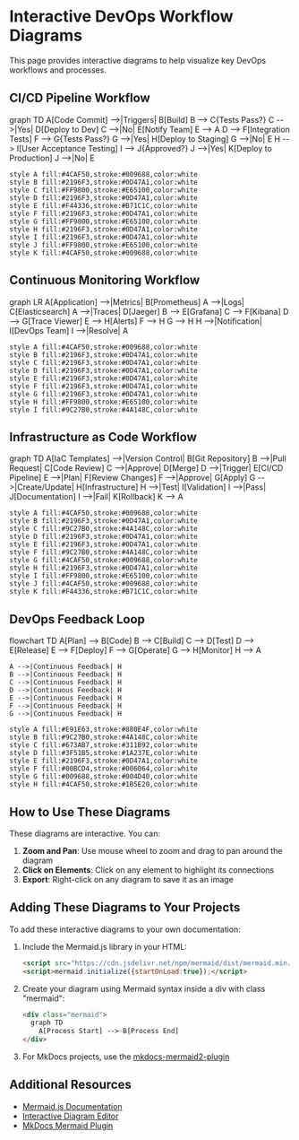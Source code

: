 # Interactive DevOps Workflow Diagrams

This page provides interactive diagrams to help visualize key DevOps workflows and processes.

## CI/CD Pipeline Workflow

<div class="mermaid">
graph TD
    A[Code Commit] -->|Triggers| B[Build]
    B --> C{Tests Pass?}
    C -->|Yes| D[Deploy to Dev]
    C -->|No| E[Notify Team]
    E --> A
    D --> F[Integration Tests]
    F --> G{Tests Pass?}
    G -->|Yes| H[Deploy to Staging]
    G -->|No| E
    H --> I[User Acceptance Testing]
    I --> J{Approved?}
    J -->|Yes| K[Deploy to Production]
    J -->|No| E
    
    style A fill:#4CAF50,stroke:#009688,color:white
    style B fill:#2196F3,stroke:#0D47A1,color:white
    style C fill:#FF9800,stroke:#E65100,color:white
    style D fill:#2196F3,stroke:#0D47A1,color:white
    style E fill:#F44336,stroke:#B71C1C,color:white
    style F fill:#2196F3,stroke:#0D47A1,color:white
    style G fill:#FF9800,stroke:#E65100,color:white
    style H fill:#2196F3,stroke:#0D47A1,color:white
    style I fill:#2196F3,stroke:#0D47A1,color:white
    style J fill:#FF9800,stroke:#E65100,color:white
    style K fill:#4CAF50,stroke:#009688,color:white
</div>

## Continuous Monitoring Workflow

<div class="mermaid">
graph LR
    A[Application] -->|Metrics| B[Prometheus]
    A -->|Logs| C[Elasticsearch]
    A -->|Traces| D[Jaeger]
    B --> E[Grafana]
    C --> F[Kibana]
    D --> G[Trace Viewer]
    E --> H[Alerts]
    F --> H
    G --> H
    H -->|Notification| I[DevOps Team]
    I -->|Resolve| A
    
    style A fill:#4CAF50,stroke:#009688,color:white
    style B fill:#2196F3,stroke:#0D47A1,color:white
    style C fill:#2196F3,stroke:#0D47A1,color:white
    style D fill:#2196F3,stroke:#0D47A1,color:white
    style E fill:#2196F3,stroke:#0D47A1,color:white
    style F fill:#2196F3,stroke:#0D47A1,color:white
    style G fill:#2196F3,stroke:#0D47A1,color:white
    style H fill:#FF9800,stroke:#E65100,color:white
    style I fill:#9C27B0,stroke:#4A148C,color:white
</div>

## Infrastructure as Code Workflow

<div class="mermaid">
graph TD
    A[IaC Templates] -->|Version Control| B[Git Repository]
    B -->|Pull Request| C[Code Review]
    C -->|Approve| D[Merge]
    D -->|Trigger| E[CI/CD Pipeline]
    E -->|Plan| F[Review Changes]
    F -->|Approve| G[Apply]
    G -->|Create/Update| H[Infrastructure]
    H -->|Test| I[Validation]
    I -->|Pass| J[Documentation]
    I -->|Fail| K[Rollback]
    K --> A
    
    style A fill:#4CAF50,stroke:#009688,color:white
    style B fill:#2196F3,stroke:#0D47A1,color:white
    style C fill:#9C27B0,stroke:#4A148C,color:white
    style D fill:#2196F3,stroke:#0D47A1,color:white
    style E fill:#2196F3,stroke:#0D47A1,color:white
    style F fill:#9C27B0,stroke:#4A148C,color:white
    style G fill:#4CAF50,stroke:#009688,color:white
    style H fill:#2196F3,stroke:#0D47A1,color:white
    style I fill:#FF9800,stroke:#E65100,color:white
    style J fill:#4CAF50,stroke:#009688,color:white
    style K fill:#F44336,stroke:#B71C1C,color:white
</div>

## DevOps Feedback Loop

<div class="mermaid">
flowchart TD
    A[Plan] --> B[Code]
    B --> C[Build]
    C --> D[Test]
    D --> E[Release]
    E --> F[Deploy]
    F --> G[Operate]
    G --> H[Monitor]
    H --> A
    
    A -->|Continuous Feedback| H
    B -->|Continuous Feedback| H
    C -->|Continuous Feedback| H
    D -->|Continuous Feedback| H
    E -->|Continuous Feedback| H
    F -->|Continuous Feedback| H
    G -->|Continuous Feedback| H
    
    style A fill:#E91E63,stroke:#880E4F,color:white
    style B fill:#9C27B0,stroke:#4A148C,color:white
    style C fill:#673AB7,stroke:#311B92,color:white
    style D fill:#3F51B5,stroke:#1A237E,color:white
    style E fill:#2196F3,stroke:#0D47A1,color:white
    style F fill:#00BCD4,stroke:#006064,color:white
    style G fill:#009688,stroke:#004D40,color:white
    style H fill:#4CAF50,stroke:#1B5E20,color:white
</div>

## How to Use These Diagrams

These diagrams are interactive. You can:

1. **Zoom and Pan**: Use mouse wheel to zoom and drag to pan around the diagram
2. **Click on Elements**: Click on any element to highlight its connections
3. **Export**: Right-click on any diagram to save it as an image

## Adding These Diagrams to Your Projects

To add these interactive diagrams to your own documentation:

1. Include the Mermaid.js library in your HTML:
   ```html
   <script src="https://cdn.jsdelivr.net/npm/mermaid/dist/mermaid.min.js"></script>
   <script>mermaid.initialize({startOnLoad:true});</script>
   ```

2. Create your diagram using Mermaid syntax inside a div with class "mermaid":
   ```html
   <div class="mermaid">
     graph TD
       A[Process Start] --> B[Process End]
   </div>
   ```

3. For MkDocs projects, use the [mkdocs-mermaid2-plugin](https://github.com/fralau/mkdocs-mermaid2-plugin)

## Additional Resources

- [Mermaid.js Documentation](https://mermaid-js.github.io/mermaid/#/)
- [Interactive Diagram Editor](https://mermaid.live/)
- [MkDocs Mermaid Plugin](https://github.com/fralau/mkdocs-mermaid2-plugin) 